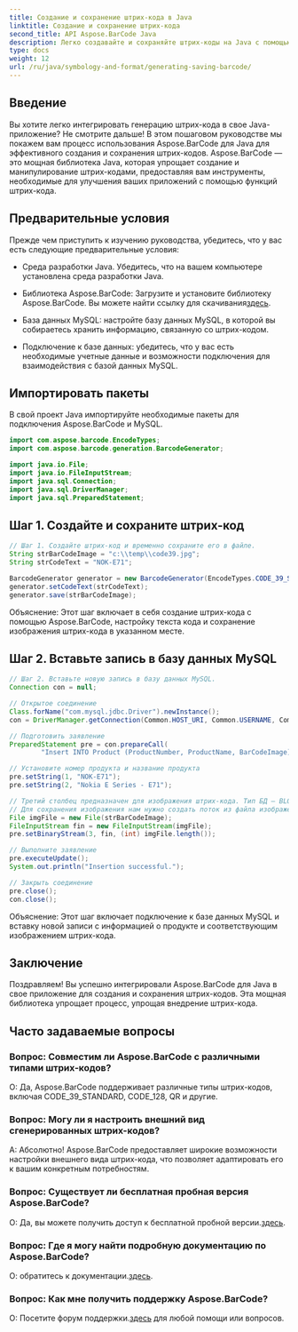 ```yaml
---
title: Создание и сохранение штрих-кода в Java
linktitle: Создание и сохранение штрих-кода
second_title: API Aspose.BarCode Java
description: Легко создавайте и сохраняйте штрих-коды на Java с помощью Aspose.BarCode. Беспрепятственная интеграция, настройка внешнего вида и обширная поддержка штрих-кодов.
type: docs
weight: 12
url: /ru/java/symbology-and-format/generating-saving-barcode/
---
```


## Введение

Вы хотите легко интегрировать генерацию штрих-кода в свое Java-приложение? Не смотрите дальше! В этом пошаговом руководстве мы покажем вам процесс использования Aspose.BarCode для Java для эффективного создания и сохранения штрих-кодов. Aspose.BarCode — это мощная библиотека Java, которая упрощает создание и манипулирование штрих-кодами, предоставляя вам инструменты, необходимые для улучшения ваших приложений с помощью функций штрих-кода.

## Предварительные условия

Прежде чем приступить к изучению руководства, убедитесь, что у вас есть следующие предварительные условия:

- Среда разработки Java. Убедитесь, что на вашем компьютере установлена среда разработки Java.

- Библиотека Aspose.BarCode: Загрузите и установите библиотеку Aspose.BarCode. Вы можете найти ссылку для скачивания[здесь](https://releases.aspose.com/barcode/java/).

- База данных MySQL: настройте базу данных MySQL, в которой вы собираетесь хранить информацию, связанную со штрих-кодом.

- Подключение к базе данных: убедитесь, что у вас есть необходимые учетные данные и возможности подключения для взаимодействия с базой данных MySQL.

## Импортировать пакеты

В свой проект Java импортируйте необходимые пакеты для подключения Aspose.BarCode и MySQL.

```java
import com.aspose.barcode.EncodeTypes;
import com.aspose.barcode.generation.BarcodeGenerator;

import java.io.File;
import java.io.FileInputStream;
import java.sql.Connection;
import java.sql.DriverManager;
import java.sql.PreparedStatement;
```

## Шаг 1. Создайте и сохраните штрих-код

```java
// Шаг 1. Создайте штрих-код и временно сохраните его в файле.
String strBarCodeImage = "c:\\temp\\code39.jpg";
String strCodeText = "NOK-E71";

BarcodeGenerator generator = new BarcodeGenerator(EncodeTypes.CODE_39_STANDARD);
generator.setCodeText(strCodeText);
generator.save(strBarCodeImage);
```

Объяснение: Этот шаг включает в себя создание штрих-кода с помощью Aspose.BarCode, настройку текста кода и сохранение изображения штрих-кода в указанном месте.

## Шаг 2. Вставьте запись в базу данных MySQL

```java
// Шаг 2. Вставьте новую запись в базу данных MySQL.
Connection con = null;

// Открытое соединение
Class.forName("com.mysql.jdbc.Driver").newInstance();
con = DriverManager.getConnection(Common.HOST_URI, Common.USERNAME, Common.PASSWORD);

// Подготовить заявление
PreparedStatement pre = con.prepareCall(
        "Insert INTO Product (ProductNumber, ProductName, BarCodeImage) " + "VALUES (?, ?, ?) ");

// Установите номер продукта и название продукта
pre.setString(1, "NOK-E71");
pre.setString(2, "Nokia E Series - E71");

// Третий столбец предназначен для изображения штрих-кода. Тип БД — BLOB
// Для сохранения изображения нам нужно создать поток из файла изображения.
File imgFile = new File(strBarCodeImage);
FileInputStream fin = new FileInputStream(imgFile);
pre.setBinaryStream(3, fin, (int) imgFile.length());

// Выполните заявление
pre.executeUpdate();
System.out.println("Insertion successful.");

// Закрыть соединение
pre.close();
con.close();
```

Объяснение: Этот шаг включает подключение к базе данных MySQL и вставку новой записи с информацией о продукте и соответствующим изображением штрих-кода.

## Заключение

Поздравляем! Вы успешно интегрировали Aspose.BarCode для Java в свое приложение для создания и сохранения штрих-кодов. Эта мощная библиотека упрощает процесс, упрощая внедрение штрих-кода.

## Часто задаваемые вопросы

### Вопрос: Совместим ли Aspose.BarCode с различными типами штрих-кодов?
О: Да, Aspose.BarCode поддерживает различные типы штрих-кодов, включая CODE_39_STANDARD, CODE_128, QR и другие.

### Вопрос: Могу ли я настроить внешний вид сгенерированных штрих-кодов?
А: Абсолютно! Aspose.BarCode предоставляет широкие возможности настройки внешнего вида штрих-кода, что позволяет адаптировать его к вашим конкретным потребностям.

### Вопрос: Существует ли бесплатная пробная версия Aspose.BarCode?
 О: Да, вы можете получить доступ к бесплатной пробной версии.[здесь](https://releases.aspose.com/).

### Вопрос: Где я могу найти подробную документацию по Aspose.BarCode?
 О: обратитесь к документации.[здесь](https://reference.aspose.com/barcode/java/).

### Вопрос: Как мне получить поддержку Aspose.BarCode?
 О: Посетите форум поддержки.[здесь](https://forum.aspose.com/c/barcode/13) для любой помощи или вопросов.
